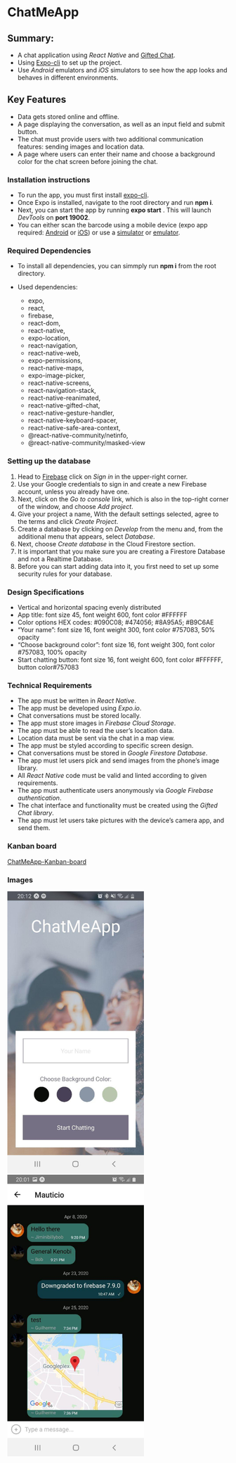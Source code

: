 # ChatMeApp


## Summary:
 * A chat application using _React Native_ and [Gifted Chat](https://github.com/FaridSafi/react-native-gifted-chat). 
 * Using [Expo-cli](https://expo.io/)   to set up the project. 
 * Use _Android_ emulators and _iOS_ simulators to see how the app looks and behaves in different environments.

## Key Features
 * Data gets stored online and offline.
 * A page displaying the conversation, as well as an input field and submit button.
 * The chat must provide users with two additional communication features: sending images and location data.
 * A page where users can enter their name and choose a background color for the chat screen before joining the chat.

### Installation instructions

 * To run the app, you must first install [expo-cli](https://expo.io/tools#cli).
 * Once Expo is installed, navigate to the root directory and run **npm i**. 
 * Next, you can start the app by running **expo start** . This will launch _DevTools_ on **port 19002**. 
 * You can either scan the barcode using a mobile device (expo app required:  [Android](https://play.google.com/store/apps/details?id=host.exp.exponent&hl=en)  or  [iOS](https://apps.apple.com/de/app/expo-client/id982107779)) or use a [simulator](https://developer.apple.com/library/archive/documentation/IDEs/Conceptual/iOS_Simulator_Guide/GettingStartedwithiOSSimulator/GettingStartedwithiOSSimulator.html) or [emulator](https://developer.android.com/studio/run/emulator).

### Required Dependencies

 * To install all dependencies, you can simmply run **npm i** from the root directory.

 * Used dependencies: 
    * expo,
    * react,
    * firebase,
    * react-dom,
    * react-native,
    * expo-location,
    * react-navigation,
    * react-native-web,
    * expo-permissions,
    * react-native-maps,
    * expo-image-picker,
    * react-native-screens,
    * react-navigation-stack,
    * react-native-reanimated,
    * react-native-gifted-chat,
    * react-native-gesture-handler,
    * react-native-keyboard-spacer,
    * react-native-safe-area-context,
    * @react-native-community/netinfo,
    * @react-native-community/masked-view

### Setting up the database
 1. Head to [Firebase](https://firebase.google.com/) click on _Sign in_ in the upper-right corner. 
 2. Use your Google credentials to sign in and create a new Firebase account, unless you already have one.
 3. Next, click on the _Go to console_ link, which is also in the top-right corner of the window, and choose _Add project_.
 4. Give your project a name, With the default settings selected, agree to the terms and click _Create Project_.
 5. Create a database by clicking on _Develop_ from the menu and, from the additional menu that appears, select _Database_.
 6. Next, choose _Create database_ in the Cloud Firestore section.
 7. It is important that you make sure you are creating a Firestore Database and not a Realtime Database.
 8. Before you can start adding data into it, you first need to set up some security rules for your database.


### Design Specifications
 * Vertical and horizontal spacing evenly distributed
 * App title: font size 45, font weight 600, font color #FFFFFF
 * Color options HEX codes: #090C08; #474056; #8A95A5; #B9C6AE
 * “Your name”: font size 16, font weight 300, font color #757083, 50% opacity
 * “Choose background color”: font size 16, font weight 300, font color #757083, 100% opacity
 * Start chatting button: font size 16, font weight 600, font color #FFFFFF, button color#757083

 ### Technical Requirements
 * The app must be written in _React Native_.
 * The app must be developed using _Expo.io_.
 * Chat conversations must be stored locally.
 * The app must store images in _Firebase Cloud Storage_.
 * The app must be able to read the user’s location data.
 * Location data must be sent via the chat in a map view.
 * The app must be styled according to specific screen design.
 * Chat conversations must be stored in _Google Firestore Database_.
 * The app must let users pick and send images from the phone’s image library.
 * All _React Native_ code must be valid and linted according to given requirements.
 * The app must authenticate users anonymously via _Google Firebase authentication_.
 * The chat interface and functionality must be created using the _Gifted Chat library_.
 * The app must let users take pictures with the device’s camera app, and send them.

### Kanban board

[ChatMeApp-Kanban-board](https://trello.com/b/V7NtcA89/chatapp)

### Images

<img src="images/image1.jpg" alt="Start page" width="311px">

<img src="images/image2.jpg" alt="Chat page" width="311px">
